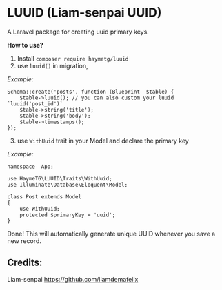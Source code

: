 

# LUUID (Liam-senpai UUID)

A Laravel package for creating uuid primary keys.

**How to use?**
1) Install `composer require haymetg/luuid`
2) use `luuid()` in migration, 

*Example:*

    Schema::create('posts', function (Blueprint  $table) {
        $table->luuid(); // you can also custom your luuid `luuid('post_id')`
        $table->string('title');
        $table->string('body');
        $table->timestamps();
    });


3) use `WithUuid` trait in your Model and declare the primary key

*Example:*

    namespace  App;
    
    use HaymeTG\LUUID\Traits\WithUuid;
    use Illuminate\Database\Eloquent\Model;
    
    class Post extends Model
    {
    	use WithUuid;
    	protected $primaryKey = 'uuid';
    }


Done!
This will automatically generate unique UUID whenever you save a new record.

## Credits: 
Liam-senpai <https://github.com/liamdemafelix>
